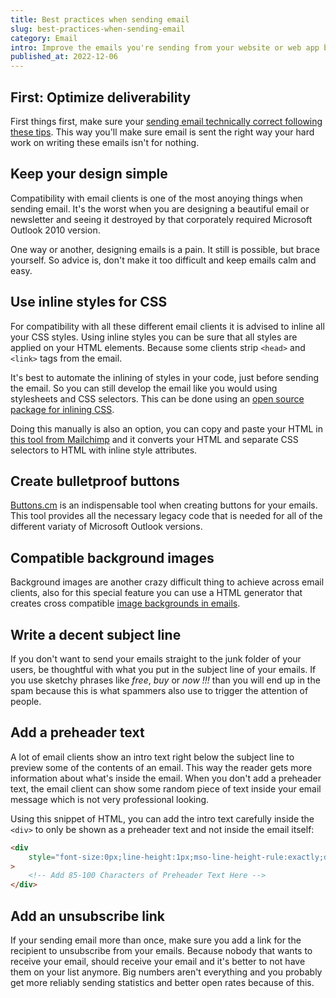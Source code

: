 ```yaml
---
title: Best practices when sending email
slug: best-practices-when-sending-email
category: Email
intro: Improve the emails you're sending from your website or web app by following these best practices.
published_at: 2022-12-06
---
```


## First: Optimize deliverability

First things first, make sure your [sending email technically correct following these tips](improving-email-deliverability). This way you'll make sure email is sent the right way your hard work on writing these emails isn't for nothing.

## Keep your design simple

Compatibility with email clients is one of the most anoying things when sending email. It's the worst when you are designing a beautiful email or newsletter and seeing it destroyed by that corporately required Microsoft Outlook 2010 version.

One way or another, designing emails is a pain. It still is possible, but brace yourself. So advice is, don't make it too difficult and keep emails calm and easy.

## Use inline styles for CSS

For compatibility with all these different email clients it is advised to inline all your CSS styles. Using inline styles you can be sure that all styles are applied on your HTML elements. Because some clients strip `<head>` and `<link>` tags from the email.

It's best to automate the inlining of styles in your code, just before sending the email. So you can still develop the email like you would using stylesheets and CSS selectors. This can be done using an [open source package for inlining CSS](https://github.com/topics/inline-css).

Doing this manually is also an option, you can copy and paste your HTML in [this tool from Mailchimp](https://templates.mailchimp.com/resources/inline-css/) and it converts your HTML and separate CSS selectors to HTML with inline style attributes.

## Create bulletproof buttons

[Buttons.cm](https://buttons.cm) is an indispensable tool when creating buttons for your emails. This tool provides all the necessary legacy code that is needed for all of the different variaty of Microsoft Outlook versions.

## Compatible background images

Background images are another crazy difficult thing to achieve across email clients, also for this special feature you can use a HTML generator that creates cross compatible [image backgrounds in emails](https://backgrounds.cm).

## Write a decent subject line

If you don't want to send your emails straight to the junk folder of your users, be thoughtful with what you put in the subject line of your emails. If you use sketchy phrases like _free_, _buy_ or _now !!!_ than you will end up in the spam because this is what spammers also use to trigger the attention of people.

## Add a preheader text

A lot of email clients show an intro text right below the subject line to preview some of the contents of an email. This way the reader gets more information about what's inside the email. When you don't add a preheader text, the email client can show some random piece of text inside your email message which is not very professional looking.

Using this snippet of HTML, you can add the intro text carefully inside the `<div>` to only be shown as a preheader text and not inside the email itself:

```html
<div
    style="font-size:0px;line-height:1px;mso-line-height-rule:exactly;display:none;max-width:0px;max-height:0px;opacity:0;overflow:hidden;mso-hide:all;"
>
    <!-- Add 85-100 Characters of Preheader Text Here -->
</div>
```

## Add an unsubscribe link

If your sending email more than once, make sure you add a link for the recipient to unsubscribe from your emails. Because nobody that wants to receive your email, should receive your email and it's better to not have them on your list anymore. Big numbers aren't everything and you probably get more reliably sending statistics and better open rates because of this.
